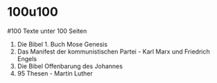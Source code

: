 # 100u100
#100 Texte unter 100 Seiten
 1. Die Bibel  1. Buch Mose Genesis
 1. Das Manifest der kommunistischen Partei - Karl Marx und Friedrich Engels
 1. Die Bibel Offenbarung des Johannes
 1. 95 Thesen - Martin Luther
